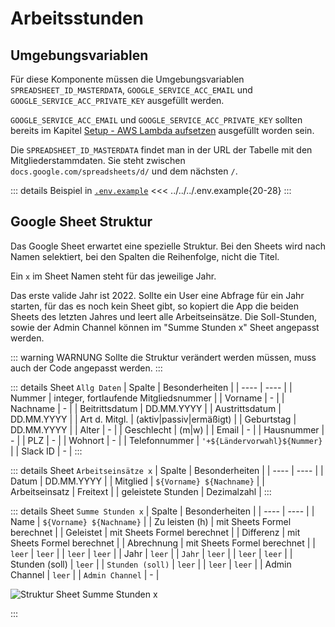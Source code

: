 # Arbeitsstunden

## Umgebungsvariablen

Für diese Komponente müssen die Umgebungsvariablen `SPREADSHEET_ID_MASTERDATA`, `GOOGLE_SERVICE_ACC_EMAIL` und `GOOGLE_SERVICE_ACC_PRIVATE_KEY` ausgefüllt werden.

`GOOGLE_SERVICE_ACC_EMAIL` und `GOOGLE_SERVICE_ACC_PRIVATE_KEY` sollten bereits im Kapitel [Setup - AWS Lambda aufsetzen](../../getting-started/aws-lambda.md) ausgefüllt worden sein.

Die `SPREADSHEET_ID_MASTERDATA` findet man in der URL der Tabelle mit den Mitgliederstammdaten. Sie steht zwischen `docs.google.com/spreadsheets/d/` und dem nächsten `/`.

::: details Beispiel in [`.env.example`](https://github.com/Roy0815/slack-service-bot/blob/main/example.env)
<<< ../../../.env.example{20-28}
:::

## Google Sheet Struktur

Das Google Sheet erwartet eine spezielle Struktur. Bei den Sheets wird nach Namen selektiert, bei den Spalten die Reihenfolge, nicht die Titel.

Ein `x` im Sheet Namen steht für das jeweilige Jahr.

Das erste valide Jahr ist 2022. Sollte ein User eine Abfrage für ein Jahr starten, für das es noch kein Sheet gibt, so kopiert die App die beiden Sheets des letzten Jahres und leert alle Arbeitseinsätze. Die Soll-Stunden, sowie der Admin Channel können im "Summe Stunden x" Sheet angepasst werden.

::: warning WARNUNG
Sollte die Struktur verändert werden müssen, muss auch der Code angepasst werden.
:::

::: details Sheet `Allg Daten`
| Spalte | Besonderheiten |
| ---- | ---- |
| Nummer | integer, fortlaufende Mitgliedsnummer |
| Vorname | - |
| Nachname | - |
| Beitrittsdatum | DD.MM.YYYY |
| Austrittsdatum | DD.MM.YYYY |
| Art d. Mitgl. | (aktiv|passiv|ermäßigt) |
| Geburtstag | DD.MM.YYYY |
| Alter | - |
| Geschlecht | (m|w) |
| Email | - |
| Hausnummer | - |
| PLZ | - |
| Wohnort | - |
| Telefonnummer | `'+${Ländervorwahl}${Nummer}` |
| Slack ID | - |
:::

::: details Sheet `Arbeitseinsätze x`
| Spalte | Besonderheiten |
| ---- | ---- |
| Datum | DD.MM.YYYY |
| Mitglied | `${Vorname} ${Nachname}` |
| Arbeitseinsatz | Freitext |
| geleistete Stunden | Dezimalzahl |
:::

::: details Sheet `Summe Stunden x`
| Spalte | Besonderheiten |
| ---- | ---- |
| Name | `${Vorname} ${Nachname}` |
| Zu leisten (h) | mit Sheets Formel berechnet |
| Geleistet | mit Sheets Formel berechnet |
| Differenz | mit Sheets Formel berechnet |
| Abrechnung | mit Sheets Formel berechnet |
| `leer` | `leer` |
| `leer` | `leer` |
| Jahr | `leer` |
| `Jahr` | `leer` |
| `leer` | `leer` |
| Stunden (soll) | `leer` |
| `Stunden (soll)` | `leer` |
| `leer` | `leer` |
| Admin Channel | `leer` |
| `Admin Channel` | - |

![Struktur Sheet Summe Stunden x](/images/arbeitsstunden-sheet-summe-stunden-x.png)

:::
